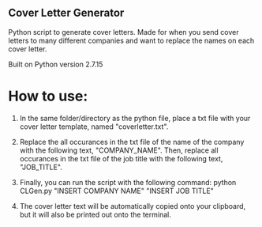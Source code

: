 ## Cover Letter Generator

Python script to generate cover letters. Made for when you send cover letters to many different companies and want to replace the names on each cover letter.

Built on Python version 2.7.15

# How to use:

1. In the same folder/directory as the python file, place a txt file with your cover letter template, named "coverletter.txt".

2. Replace the all occurances in the txt file of the name of the company with the following text, "COMPANY_NAME". Then, replace all occurances in the txt file of the job title with the following text, "JOB_TITLE".

3. Finally, you can run the script with the following command:
	python CLGen.py "INSERT COMPANY NAME" "INSERT JOB TITLE"

4. The cover letter text will be automatically copied onto your clipboard, but it will also be printed out onto the terminal.
